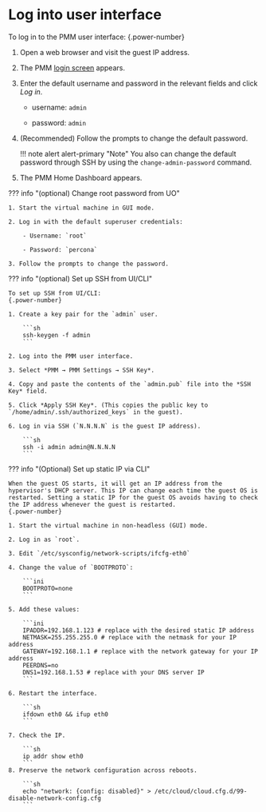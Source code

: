 # Log into user interface

To log in to the PMM user interface:
{.power-number}

1. Open a web browser and visit the guest IP address.

2. The PMM [login screen](../../../interface.md) appears.

3. Enter the default username and password in the relevant fields and click *Log in*.

    - username: `admin`

    - password: `admin`

4. (Recommended) Follow the prompts to change the default password.

    !!! note alert alert-primary "Note"
        You also can change the default password through SSH by using the `change-admin-password` command.

5. The PMM Home Dashboard appears.


??? info "(optional) Change root password from UO"

    1. Start the virtual machine in GUI mode.

    2. Log in with the default superuser credentials:

        - Username: `root`

        - Password: `percona`

    3. Follow the prompts to change the password.


??? info "(optional) Set up SSH from UI/CLI"

    To set up SSH from UI/CLI:
    {.power-number}

    1. Create a key pair for the `admin` user.

        ```sh
        ssh-keygen -f admin
        ```

    2. Log into the PMM user interface.

    3. Select *PMM → PMM Settings → SSH Key*.

    4. Copy and paste the contents of the `admin.pub` file into the *SSH Key* field.

    5. Click *Apply SSH Key*. (This copies the public key to `/home/admin/.ssh/authorized_keys` in the guest).

    6. Log in via SSH (`N.N.N.N` is the guest IP address).

        ```sh
        ssh -i admin admin@N.N.N.N
        ```

 ??? info "(Optional) Set up static IP via CLI"

    When the guest OS starts, it will get an IP address from the hypervisor's DHCP server. This IP can change each time the guest OS is restarted. Setting a static IP for the guest OS avoids having to check the IP address whenever the guest is restarted.
    {.power-number}

    1. Start the virtual machine in non-headless (GUI) mode.

    2. Log in as `root`.

    3. Edit `/etc/sysconfig/network-scripts/ifcfg-eth0`

    4. Change the value of `BOOTPROTO`:

        ```ini
        BOOTPROTO=none
        ```

    5. Add these values:

        ```ini
        IPADDR=192.168.1.123 # replace with the desired static IP address
        NETMASK=255.255.255.0 # replace with the netmask for your IP address
        GATEWAY=192.168.1.1 # replace with the network gateway for your IP address
        PEERDNS=no
        DNS1=192.168.1.53 # replace with your DNS server IP
        ```

    6. Restart the interface.

        ```sh
        ifdown eth0 && ifup eth0
        ```

    7. Check the IP.

        ```sh
        ip addr show eth0
        ```
    8. Preserve the network configuration across reboots.

        ```sh
        echo "network: {config: disabled}" > /etc/cloud/cloud.cfg.d/99-disable-network-config.cfg
        ```
